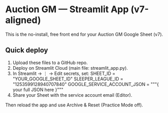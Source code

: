 # Auction GM — Streamlit App (v7-aligned)

This is the no-install, free front end for your Auction GM Google Sheet (v7).

## Quick deploy
1) Upload these files to a GitHub repo.
2) Deploy on Streamlit Cloud (main file: streamlit_app.py).
3) In Streamlit → ⋮ → Edit secrets, set:
   SHEET_ID = "YOUR_GOOGLE_SHEET_ID"
   SLEEPER_LEAGUE_ID = "1253599128940707840"
   GOOGLE_SERVICE_ACCOUNT_JSON = """{ your full JSON here }"""
4) Share your Sheet with the service account email (Editor).

Then reload the app and use Archive & Reset (Practice Mode off).

